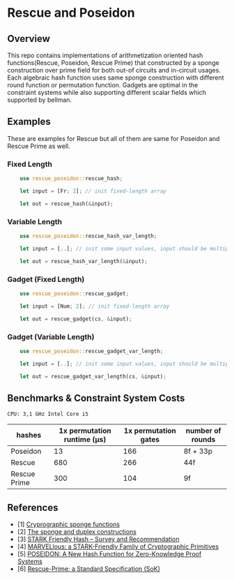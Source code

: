 # Rescue and Poseidon
## Overview
This repo contains implementations of arithmetization oriented hash functions(Rescue, Poseidon, Rescue Prime) that constructed by a sponge construction over prime field for both out-of circuits and in-circuit usages. Each algebraic hash function uses same sponge construction with different round function or permutation function. Gadgets are optimal in the constraint systems while also supporting different scalar fields which supported by bellman. 

## Examples
These are examples for Rescue but all of them are same for Poseidon and Rescue Prime as well.

### Fixed Length
```rust
    use rescue_poseidon::rescue_hash;

    let input = [Fr; 2]; // init fixed-length array

    let out = rescue_hash(&input);
```

### Variable Length
```rust
    use rescue_poseidon::rescue_hash_var_length;

    let input = [..]; // init some input values, input should be multiple of rate=2

    let out = rescue_hash_var_length(&input);    
```

### Gadget (Fixed Length)
```rust
    use rescue_poseidon::rescue_gadget;

    let input = [Num; 2]; // init fixed-length array

    let out = rescue_gadget(cs, &input);    
```

### Gadget (Variable Length)
```rust
    use rescue_poseidon::rescue_gadget_var_length;

    let input = [..]; // init some input values, input should be multiple of rate=2

    let out = rescue_gadget_var_length(cs, &input);    
```


## Benchmarks & Constraint System Costs
`CPU: 3,1 GHz Intel Core i5`

| hashes    | 1x permutation runtime (μs) | 1x permutation gates | number of rounds |
| --- | -------- | -------- | -------- |
| Poseidon   | 13     | 166     | 8f + 33p     |
| Rescue   | 680     | 266     | 44f     |
| Rescue Prime   | 300     | 104     | 9f     |



## References
- [1] [Cryprographic sponge functions](https://keccak.team/files/CSF-0.1.pdf)
- [2] [The sponge and duplex constructions](https://keccak.team/sponge_duplex.html)
- [3] [STARK Friendly Hash – Survey and Recommendation](https://eprint.iacr.org/2020/948.pdf)
- [4] [MARVELlous: a STARK-Friendly Family of Cryptographic Primitives](https://eprint.iacr.org/2018/1098.pdf)
- [5] [POSEIDON: A New Hash Function for Zero-Knowledge Proof Systems](https://eprint.iacr.org/2019/458.pdf)
- [6] [Rescue-Prime: a Standard Specification (SoK)](https://eprint.iacr.org/2020/1143.pdf)